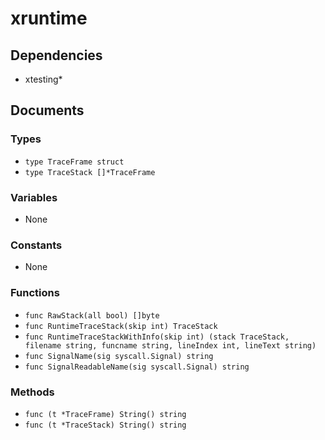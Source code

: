 # xruntime

## Dependencies

+ xtesting*

## Documents

### Types

+ `type TraceFrame struct`
+ `type TraceStack []*TraceFrame`

### Variables

+ None

### Constants

+ None

### Functions

+ `func RawStack(all bool) []byte`
+ `func RuntimeTraceStack(skip int) TraceStack`
+ `func RuntimeTraceStackWithInfo(skip int) (stack TraceStack, filename string, funcname string, lineIndex int, lineText string)`
+ `func SignalName(sig syscall.Signal) string`
+ `func SignalReadableName(sig syscall.Signal) string`

### Methods

+ `func (t *TraceFrame) String() string`
+ `func (t *TraceStack) String() string`
